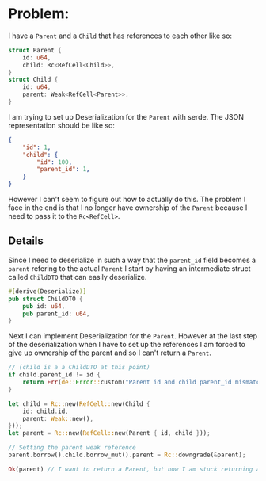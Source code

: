 # Problem:

I have a `Parent` and a `Child` that has references to each other like so:

```rust
struct Parent {
    id: u64,
    child: Rc<RefCell<Child>>,
}
struct Child {
    id: u64,
    parent: Weak<RefCell<Parent>>,
}
```
I am trying to set up Deserialization for the `Parent` with serde. The JSON representation should be like so:
```json
{
    "id": 1,
    "child": {
        "id": 100,
        "parent_id": 1,
    }
}
```

However I can't seem to figure out how to actually do this.
The problem I face in the end is that I no longer have ownership of the `Parent` because I need to pass it to the `Rc<RefCell>`.

## Details

Since I need to deserialize in such a way that the `parent_id` field becomes a `parent` refering to the actual `Parent` I start by having an intermediate struct called `ChildDTO` that can easily deserialize.
```rust
#[derive(Deserialize)]
pub struct ChildDTO {
    pub id: u64,
    pub parent_id: u64,
}
```
Next I can implement Deserialization for the `Parent`.
However at the last step of the deserialization when I have to set up the references I am forced to give up ownership of the parent and so I can't return a `Parent`.
```rust
// (child is a a ChildDTO at this point)
if child.parent_id != id {
    return Err(de::Error::custom("Parent id and child parent_id mismatch"));
}

let child = Rc::new(RefCell::new(Child {
    id: child.id,
    parent: Weak::new(),
}));
let parent = Rc::new(RefCell::new(Parent { id, child }));

// Setting the parent weak reference
parent.borrow().child.borrow_mut().parent = Rc::downgrade(&parent);

Ok(parent) // I want to return a Parent, but now I am stuck returning an Rc<RefCell<Parent>>
```
